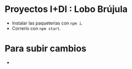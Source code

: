 # Proyectos I+DI : Lobo Brújula

- Instalar las paqueterías con `npm i`.
- Correrlo con `npm start`.

# Para subir cambios
- 